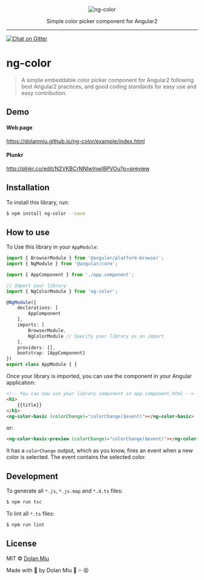 <p align="center">
    <img alt="ng-color" src="http://i.imgur.com/Ccpv8jo.png">
</p>

<p align="center">
    Simple color picker component for Angular2 
</p>

---

[![Chat on Gitter][gitter-image]][gitter-url]

# ng-color
> A simple embeddable color picker component for Angular2 following best Angular2 practices, and good coding standards for easy use and easy contribution.

## Demo

#### Web page

https://dolanmiu.github.io/ng-color/example/index.html

#### Plunkr

http://plnkr.co/edit/N2VKBCrNNIwInwI8PVOu?p=preview

## Installation

To install this library, run:

```bash
$ npm install ng-color --save
```

## How to use

To Use this library in your `AppModule`:

```typescript
import { BrowserModule } from '@angular/platform-browser';
import { NgModule } from '@angular/core';

import { AppComponent } from './app.component';

// Import your library
import { NgColorModule } from 'ng-color';

@NgModule({
    declarations: [
        AppComponent
    ],
    imports: [
        BrowserModule,
        NgColorModule // Specify your library as an import
    ],
    providers: [],
    bootstrap: [AppComponent]
})
export class AppModule { }
```

Once your library is imported, you can use the component in your Angular application:

```html
<!-- You can now use your library component in app.component.html -->
<h1>
    {{title}}
</h1>
<ng-color-basic (colorChange)="colorChange($event)"></ng-color-basic>
```

or:

```html
<ng-color-basic-preview (colorChange)="colorChange($event)"></ng-color-basic-preview>
```

It has a `colorChange` output, which as you know, fires an event when a new color is selected. The event contains the selected color.

## Development

To generate all `*.js`, `*.js.map` and `*.d.ts` files:

```bash
$ npm run tsc
```

To lint all `*.ts` files:

```bash
$ npm run lint
```

## License

MIT © [Dolan Miu](mailto:dolan_miu@hotmail.com)

Made with 💖 by Dolan Miu 🍆 💦 😝

[gitter-image]: https://badges.gitter.im/dolanmiu/ng-color.svg
[gitter-url]: https://gitter.im/ng-color/Lobby
